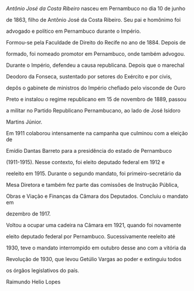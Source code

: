 

*Antônio José da Costa Ribeiro* nasceu em Pernambuco no dia 10 de junho

de 1863, filho de Antônio José da Costa Ribeiro. Seu pai e homônimo foi

advogado e político em Pernambuco durante o Império.



Formou-se pela Faculdade de Direito do Recife no ano de 1884. Depois de

formado, foi nomeado promotor em Pernambuco, onde também advogou.

Durante o Império, defendeu a causa republicana. Depois que o marechal

Deodoro da Fonseca, sustentado por setores do Exército e por civis,

depôs o gabinete de ministros do Império chefiado pelo visconde de Ouro

Preto e instalou o regime republicano em 15 de novembro de 1889, passou

a militar no Partido Republicano Pernambucano, ao lado de José Isidoro

Martins Júnior.



Em 1911 colaborou intensamente na campanha que culminou com a eleição de

Emídio Dantas Barreto para a presidência do estado de Pernambuco

(1911-1915). Nesse contexto, foi eleito deputado federal em 1912 e

reeleito em 1915. Durante o segundo mandato, foi primeiro-secretário da

Mesa Diretora e também fez parte das comissões de Instrução Pública,

Obras e Viação e Finanças da Câmara dos Deputados. Concluiu o mandato em

dezembro de 1917.



Voltou a ocupar uma cadeira na Câmara em 1921, quando foi novamente

eleito deputado federal por Pernambuco. Sucessivamente reeleito até

1930, teve o mandato interrompido em outubro desse ano com a vitória da

Revolução de 1930, que levou Getúlio Vargas ao poder e extinguiu todos

os órgãos legislativos do país.



Raimundo Helio Lopes



